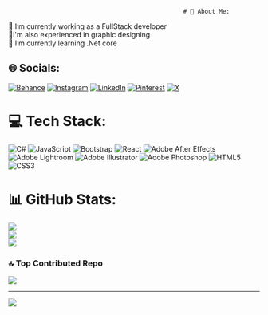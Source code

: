                                                      # 💫 About Me:
🔭 I’m currently working as a FullStack developer<br>🎨i'm also experienced in graphic designing<br>🌱 I’m currently learning .Net core<br> 


## 🌐 Socials:
[![Behance](https://img.shields.io/badge/Behance-1769ff?logo=behance&logoColor=white)](https://behance.net/shammas011) [![Instagram](https://img.shields.io/badge/Instagram-%23E4405F.svg?logo=Instagram&logoColor=white)](https://instagram.com/shammuuuu_) [![LinkedIn](https://img.shields.io/badge/LinkedIn-%230077B5.svg?logo=linkedin&logoColor=white)](https://linkedin.com/in/MohammedShammasE) [![Pinterest](https://img.shields.io/badge/Pinterest-%23E60023.svg?logo=Pinterest&logoColor=white)](https://pinterest.com/Mhdshammas) [![X](https://img.shields.io/badge/X-black.svg?logo=X&logoColor=white)](https://x.com/Shammas011) 

# 💻 Tech Stack:
![C#](https://img.shields.io/badge/c%23-%23239120.svg?style=for-the-badge&logo=csharp&logoColor=white) ![JavaScript](https://img.shields.io/badge/javascript-%23323330.svg?style=for-the-badge&logo=javascript&logoColor=%23F7DF1E) ![Bootstrap](https://img.shields.io/badge/bootstrap-%238511FA.svg?style=for-the-badge&logo=bootstrap&logoColor=white) ![React](https://img.shields.io/badge/react-%2320232a.svg?style=for-the-badge&logo=react&logoColor=%2361DAFB) ![Adobe After Effects](https://img.shields.io/badge/Adobe%20After%20Effects-9999FF.svg?style=for-the-badge&logo=Adobe%20After%20Effects&logoColor=white) ![Adobe Lightroom](https://img.shields.io/badge/Adobe%20Lightroom-31A8FF.svg?style=for-the-badge&logo=Adobe%20Lightroom&logoColor=white) ![Adobe Illustrator](https://img.shields.io/badge/adobe%20illustrator-%23FF9A00.svg?style=for-the-badge&logo=adobe%20illustrator&logoColor=white) ![Adobe Photoshop](https://img.shields.io/badge/adobe%20photoshop-%2331A8FF.svg?style=for-the-badge&logo=adobe%20photoshop&logoColor=white) ![HTML5](https://img.shields.io/badge/html5-%23E34F26.svg?style=for-the-badge&logo=html5&logoColor=white) ![CSS3](https://img.shields.io/badge/css3-%231572B6.svg?style=for-the-badge&logo=css3&logoColor=white)
# 📊 GitHub Stats:
![](https://github-readme-stats.vercel.app/api?username=MuhammedShammas011&theme=tokyonight&hide_border=false&include_all_commits=false&count_private=false)<br/>
![](https://github-readme-streak-stats.herokuapp.com/?user=MuhammedShammas011&theme=tokyonight&hide_border=false)<br/>
![](https://github-readme-stats.vercel.app/api/top-langs/?username=MuhammedShammas011&theme=tokyonight&hide_border=false&include_all_commits=false&count_private=false&layout=compact)

### 🔝 Top Contributed Repo
![](https://github-contributor-stats.vercel.app/api?username=MuhammedShammas011&limit=5&theme=tokyonight&combine_all_yearly_contributions=true)

---
[![](https://visitcount.itsvg.in/api?id=MuhammedShammas011&icon=0&color=0)](https://visitcount.itsvg.in)

<!-- Proudly created with GPRM ( https://gprm.itsvg.in ) -->
